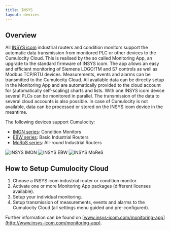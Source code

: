 ```yaml
---
title: INSYS
layout: devices
---
```


## Overview

All [INSYS icom](http://www.insys-icom.com/) industrial routers and condition monitors support the automatic data transmission from monitored PLC or other devices to the Cumulocity Cloud. This is realised by the so called Monitoring App, an upgrade to the standard firmware of INSYS icom. The app allows an easy and efficient monitoring of Siemens LOGO!TM and S7 controls as well as Modbus TCP/RTU devices. Measurements, events and alarms can be transmitted to the Cumulocity Cloud. All available data can be directly setup in the Monitoring App and are automatically provided to the cloud account for (automatically self-scaling) charts and lists. With one INSYS icom device several PLCs can be monitored in parallel. The transmission of the data to several cloud accounts is also possible. In case of Cumulocity is not available, data can be processed or stored on the INSYS icom device in the meantime.

The following devices support Cumulocity:

* [IMON series](http://insys-icom.com/IMON): Condition Monitors
* [EBW series](http://insys-icom.com/EBW): Basic Industrial Routers
* [MoRoS series](http://insys-icom.com/MoRoS): All-round Industrial Routers

<img src="/guides/devices/insys/insys-imon.png" alt="INSYS IMON" style="display: inline;max-width: 25%">
<img src="/guides/devices/insys/insys-ebw.png" alt="INSYS EBW" style="display: inline;max-width: 25%">
<img src="/guides/devices/insys/insys-mores.png" alt="INSYS MoReS" style="display: inline;max-width: 25%">

## How to Setup Cumulocity Cloud

1.	Choose a INSYS icom industrial router or condition monitor.
2.	Activate one or more Monitoring App packages (different licenses available).
3.	Setup your individual monitoring.
4.	Setup transmission of measurements, events and alarms to the Cumulocity Cloud
(all settings menu guided and pre-configured).

Further information can be found on [www.insys-icom.com/monitoring-app](http://www.insys-icom.com/monitoring-app).



<!--
## Prerequisites

## Installation and registration

## Using Tixi Devices


## Troubleshooting
-->
